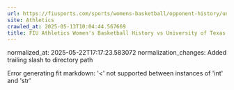 ```yaml
---
url: https://fiusports.com/sports/womens-basketball/opponent-history/university-of-texas-at-el-paso/337/
site: Athletics
crawled_at: 2025-05-13T10:04:44.567669
title: FIU Athletics Women's Basketball History vs University of Texas at El Paso
---
```

normalized_at: 2025-05-22T17:17:23.583072
normalization_changes: Added trailing slash to directory path

Error generating fit markdown: '<' not supported between instances of 'int' and 'str'
